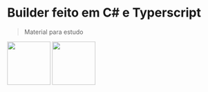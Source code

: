 # Builder feito em C# e Typerscript
> Material para estudo

<div row>
  <img src="https://user-images.githubusercontent.com/97753966/197663039-bcd224ca-5664-43e8-9b03-1833ce7635be.png" width="100px">
<img src="https://user-images.githubusercontent.com/97753966/197663437-5f325bbd-e394-41bf-85a1-d331e3b2289d.png" width="100px">
  
</div>



